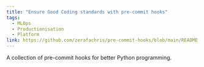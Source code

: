 ```yaml
---
title: "Ensure Good Coding standards with pre-commit hooks"
tags:
  - MLOps
  - Productionisation
  - Platform
link: https://github.com/zerafachris/pre-commit-hooks/blob/main/README.md
---
```


A collection of pre-commit hooks for better Python programming.